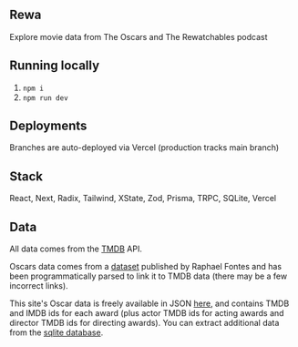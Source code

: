 ## Rewa

Explore movie data from The Oscars and The Rewatchables podcast

## Running locally

1. `npm i`
2. `npm run dev`

## Deployments

Branches are auto-deployed via Vercel (production tracks main branch)

## Stack

React, Next, Radix, Tailwind, XState, Zod, Prisma, TRPC, SQLite, Vercel

## Data

All data comes from the [TMDB](https://www.themoviedb.org/) API.

Oscars data comes from a [dataset](https://www.kaggle.com/datasets/unanimad/the-oscar-award) published by Raphael Fontes and has been programmatically parsed to link it to TMDB data (there may be a few incorrect links).

This site's Oscar data is freely available in JSON [here](https://github.com/bpb27/rewa/blob/main/sql/oscars.json), and contains TMDB and IMDB ids for each award (plus actor TMDB ids for acting awards and director TMDB ids for directing awards). You can extract additional data from the [sqlite database](https://github.com/bpb27/rewa/blob/main/prisma/db.sqlite).
